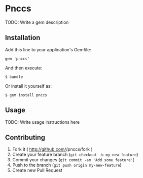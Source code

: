 # Pnccs

TODO: Write a gem description

## Installation

Add this line to your application's Gemfile:

    gem 'pnccs'

And then execute:

    $ bundle

Or install it yourself as:

    $ gem install pnccs

## Usage

TODO: Write usage instructions here

## Contributing

1. Fork it ( http://github.com/<my-github-username>/pnccs/fork )
2. Create your feature branch (`git checkout -b my-new-feature`)
3. Commit your changes (`git commit -am 'Add some feature'`)
4. Push to the branch (`git push origin my-new-feature`)
5. Create new Pull Request
